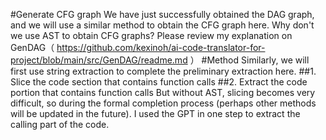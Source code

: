 #Generate CFG graph
We have just successfully obtained the DAG graph, and we will use a similar method to obtain the CFG graph here.
Why don't we use AST to obtain CFG graphs?
Please review my explanation on GenDAG（ https://github.com/kexinoh/ai-code-translator-for-project/blob/main/src/GenDAG/readme.md ）
#Method
Similarly, we will first use string extraction to complete the preliminary extraction here.
##1. Slice the code section that contains function calls
##2. Extract the code portion that contains function calls
But without AST, slicing becomes very difficult, so during the formal completion process (perhaps other methods will be updated in the future).
I used the GPT in one step to extract the calling part of the code.
